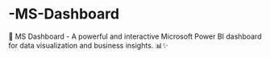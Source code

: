 # -MS-Dashboard
🚀 MS Dashboard - A powerful and interactive Microsoft Power BI dashboard for data visualization and business insights. 📊✨

